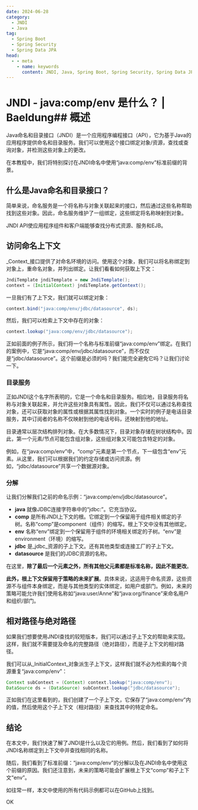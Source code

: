 ```yaml
---
date: 2024-06-28
category:
  - JNDI
  - Java
tag:
  - Spring Boot
  - Spring Security
  - Spring Data JPA
head:
  - - meta
    - name: keywords
      content: JNDI, Java, Spring Boot, Spring Security, Spring Data JPA
---
```

# JNDI - java:comp/env 是什么？ | Baeldung## 概述

Java命名和目录接口（JNDI）是一个应用程序编程接口（API），它为基于Java的应用程序提供命名和目录服务。我们可以使用这个接口绑定对象/资源，查找或查询对象，并检测这些对象上的更改。

在本教程中，我们将特别探讨在JNDI命名中使用“java:comp/env”标准前缀的背景。

## 什么是Java命名和目录接口？

简单来说，命名服务是一个将名称与对象关联起来的接口，然后通过这些名称帮助找到这些对象。因此，命名服务维护了一组绑定，这些绑定将名称映射到对象。

JNDI API使应用程序组件和客户端能够查找分布式资源、服务和EJB。

## 访问命名上下文

_Context_接口提供了对命名环境的访问。使用这个对象，我们可以将名称绑定到对象上，重命名对象，并列出绑定。让我们看看如何获取上下文：

```java
JndiTemplate jndiTemplate = new JndiTemplate();
context = (InitialContext) jndiTemplate.getContext();
```

一旦我们有了上下文，我们就可以绑定对象：

```java
context.bind("java:comp/env/jdbc/datasource", ds);
```

然后，我们可以检索上下文中存在的对象：

```java
context.lookup("java:comp/env/jdbc/datasource");
```

正如前面的例子所示，我们将一个名称与标准前缀“java:comp/env”绑定。在我们的案例中，它是“java:comp/env/jdbc/datasource”，而不仅仅是“jdbc/datasource”。这个前缀是必须的吗？我们能完全避免它吗？让我们讨论一下。

### 目录服务

正如JNDI这个名字所表明的，它是一个命名和目录服务。相应地，目录服务将名称与对象关联起来，并允许这些对象具有属性。因此，我们不仅可以通过名称查找对象，还可以获取对象的属性或根据其属性找到对象。一个实时的例子是电话目录服务，其中订阅者的名称不仅映射到他的电话号码，还映射到他的地址。

目录通常以层次结构排列对象。在大多数情况下，目录对象存储在树状结构中。因此，第一个元素/节点可能包含组对象，这些组对象又可能包含特定的对象。

例如，在“java:comp/env”中，“comp”元素是第一个节点，下一级包含“env”元素。从这里，我们可以根据我们的约定存储或访问资源。例如，“jdbc/datasource”共享一个数据源对象。

### 分解

让我们分解我们之前的命名示例：“java:comp/env/jdbc/datasource”。

- **java** 就像JDBC连接字符串中的“jdbc:”。它充当协议。
- **comp** 是所有JNDI上下文的根。它绑定到一个保留用于组件相关绑定的子树。名称“comp”是component（组件）的缩写。根上下文中没有其他绑定。
- **env** 名称“env”绑定到一个保留用于组件的环境相关绑定的子树。“env”是environment（环境）的缩写。
- **jdbc** 是_jdbc_资源的子上下文。还有其他类型或连接工厂的子上下文。
- **datasource** 是我们的JDBC资源的名称。

在这里，**除了最后一个元素之外，所有其他父元素都是标准名称，因此不能更改**。

**此外，根上下文保留用于策略的未来扩展**。具体来说，这适用于命名资源，这些资源不与组件本身绑定，而是与其他类型的实体绑定，如用户或部门。例如，未来的策略可能允许我们使用名称如“java:user/Anne”和“java:org/finance”来命名用户和组织/部门。

## 相对路径与绝对路径

如果我们想要使用JNDI查找的较短版本，我们可以通过子上下文的帮助来实现。这样，我们就不需要提及命名的完整路径（绝对路径），而是子上下文的相对路径。

我们可以从_InitialContext_对象派生子上下文，这样我们就不必为检索的每个资源重复“java:comp/env”：

```java
Context subContext = (Context) context.lookup("java:comp/env");
DataSource ds = (DataSource) subContext.lookup("jdbc/datasource");
```

正如我们在这里看到的，我们创建了一个子上下文，它保存了“java:comp/env”内的值，然后使用这个子上下文（相对路径）来查找其中的特定命名。

## 结论

在本文中，我们快速了解了JNDI是什么以及它的用例。然后，我们看到了如何将JNDI名称绑定到上下文中并查找相同的名称。

随后，我们看到了标准前缀：“java:comp/env”的分解以及在JNDI命名中使用这个前缀的原因。我们还注意到，未来的策略可能会扩展根上下文“comp”和子上下文“env”。

如往常一样，本文中使用的所有代码示例都可以在GitHub上找到。

OK